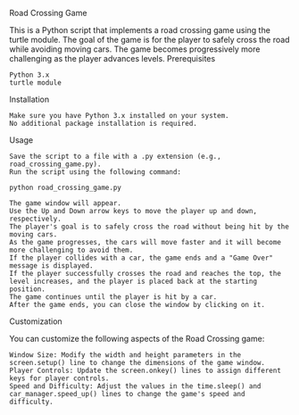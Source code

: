 Road Crossing Game

This is a Python script that implements a road crossing game using the turtle module. The goal of the game is for the player to safely cross the road while avoiding moving cars. The game becomes progressively more challenging as the player advances levels.
Prerequisites

    Python 3.x
    turtle module

Installation

    Make sure you have Python 3.x installed on your system.
    No additional package installation is required.

Usage

    Save the script to a file with a .py extension (e.g., road_crossing_game.py).
    Run the script using the following command:

    python road_crossing_game.py

    The game window will appear.
    Use the Up and Down arrow keys to move the player up and down, respectively.
    The player's goal is to safely cross the road without being hit by the moving cars.
    As the game progresses, the cars will move faster and it will become more challenging to avoid them.
    If the player collides with a car, the game ends and a "Game Over" message is displayed.
    If the player successfully crosses the road and reaches the top, the level increases, and the player is placed back at the starting position.
    The game continues until the player is hit by a car.
    After the game ends, you can close the window by clicking on it.

Customization

You can customize the following aspects of the Road Crossing game:

    Window Size: Modify the width and height parameters in the screen.setup() line to change the dimensions of the game window.
    Player Controls: Update the screen.onkey() lines to assign different keys for player controls.
    Speed and Difficulty: Adjust the values in the time.sleep() and car_manager.speed_up() lines to change the game's speed and difficulty.
